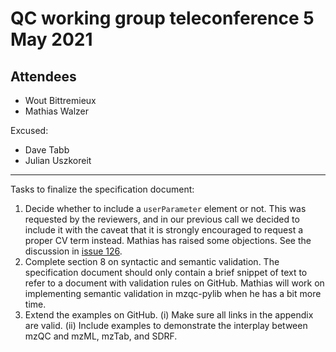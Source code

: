 # QC working group teleconference 5 May 2021

## Attendees

- Wout Bittremieux
- Mathias Walzer

Excused:

- Dave Tabb
- Julian Uszkoreit

---

Tasks to finalize the specification document:

1. Decide whether to include a `userParameter` element or not. This was requested by the reviewers, and in our previous call we decided to include it with the caveat that it is strongly encouraged to request a proper CV term instead. Mathias has raised some objections. See the discussion in [issue 126](https://github.com/HUPO-PSI/mzQC/issues/126).
2. Complete section 8 on syntactic and semantic validation. The specification document should only contain a brief snippet of text to refer to a document with validation rules on GitHub. Mathias will work on implementing semantic validation in mzqc-pylib when he has a bit more time.
3. Extend the examples on GitHub. (i) Make sure all links in the appendix are valid. (ii) Include examples to demonstrate the interplay between mzQC and mzML, mzTab, and SDRF.
